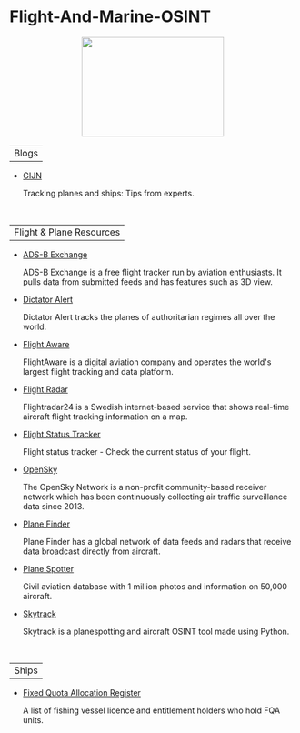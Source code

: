 # Flight-And-Marine-OSINT
<p align="center">
 <img width="250" height="175" src="https://www.cqcore.uk/wp-content/uploads/2024/06/Screenshot-2024-06-13-122030.png">
<table>
    <tr>
        <td>Blogs</td>
    </tr>
</table>
<ul>
<li><a href="https://gijn.org/tracking-planes-and-ships-tips-from-experts/">GIJN</a></li>
 <p>Tracking planes and ships: Tips from experts.</p>
</ul>
</br>
<table>
    <tr>
        <td>Flight & Plane Resources</td>
    </tr>
</table>
<ul>
<li><A href="https://adsbexchange.com/">ADS-B Exchange</A></li>
 <p>ADS-B Exchange is a free flight tracker run by aviation enthusiasts. It pulls data from submitted feeds and has features such as 3D view.</p>
<li><a href="https://data.dictatoralert.org/">Dictator Alert</a></li> 
 <p>Dictator Alert tracks the planes of authoritarian regimes all over the world.</p>
<li><a href="https://flightaware.com/">Flight Aware</a></li>
 <p>FlightAware is a digital aviation company and operates the world's largest flight tracking and data platform.</p>
<li><a href="https://flightradar24.com/">Flight Radar</a></li>
 <p>Flightradar24 is a Swedish internet-based service that shows real-time aircraft flight tracking information on a map.</p>
<li><a href="https://flight-status.com/">Flight Status Tracker</a></li> 
 <p>Flight status tracker - Check the current status of your flight.</p>
<li><a href="https://opensky-network.org/">OpenSky</a></li>
 <p>The OpenSky Network is a non-profit community-based receiver network which has been continuously collecting air traffic surveillance data since 2013.</p>
<li><a href="https://planefinder.net/">Plane Finder</a></li> 
 <p>Plane Finder has a global network of data feeds and radars that receive data broadcast directly from aircraft.</p>
<li><a href="https://www.planespotters.net/">Plane Spotter</a></li>
 <p>Civil aviation database with 1 million photos and information on 50,000 aircraft.</p>
<li><a href="https://github.com/ANG13T/skytrack">Skytrack</a></li>
  <p>Skytrack is a planespotting and aircraft OSINT tool made using Python.</p>
</ul>
<table>
    <tr>
        <td>Ships</td>
    </tr>
</table>
 <ul>
   <li><a href="https://www.fqaregister.service.gov.uk/browse#tabs=0">Fixed Quota Allocation Register</a></li>
    <p>A list of fishing vessel licence and entitlement holders who hold FQA units.</p>
 </ul>
